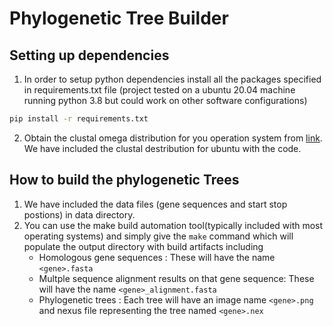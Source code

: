 # Phylogenetic Tree Builder
## Setting up dependencies
1. In order to setup python dependencies install all the packages specified in requirements.txt file (project tested on a ubuntu 20.04 machine running python 3.8 but could work on other software configurations)
```bash
pip install -r requirements.txt
```
2. Obtain the clustal omega distribution for you operation system from 
[link](http://www.clustal.org/omega/). We have included the clustal destribution
for ubuntu with the code.

## How to build the phylogenetic Trees
1. We have included the data files (gene sequences and start stop postions) in 
data directory.
2. You can use the make build automation tool(typically included with most
operating systems) and simply give the `make` command which will populate the 
output directory with build artifacts including
	* Homologous gene sequences : These will have the name `<gene>.fasta`
	* Multple sequence alignment results on that gene sequence: These will 
	have the name `<gene>_alignment.fasta`
	* Phylogenetic trees : Each tree will have an image name `<gene>.png` and 
	nexus file representing the tree named `<gene>.nex`
